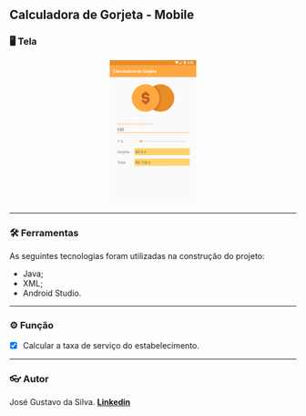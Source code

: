 ## Calculadora de Gorjeta - Mobile

###  :desktop_computer: Tela

<div align="center">
  <img alt="Tela" title="#Tela" width="30%" height="auto" src="./README/tela.png" />
</div>

----------

### :hammer_and_wrench: Ferramentas
As seguintes tecnologias foram utilizadas na construção do projeto:
- Java;
- XML;
- Android Studio.

----------

###  :gear: Função
- [x] Calcular a taxa de serviço do estabelecimento.

----------

###  :eyeglasses: Autor
José Gustavo da Silva.
[
**Linkedin**
](https://www.linkedin.com/in/jose-gustavo312/)
